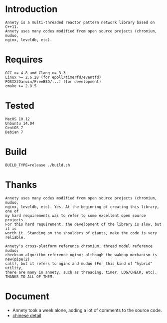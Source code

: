 # Introduction
	Annety is a multi-threaded reactor pattern network library based on C++11.
	Annety uses many codes modified from open source projects (chromium, muduo, 
	nginx, leveldb, etc).

# Requires
    GCC >= 4.8 and Clang >= 3.3
    Linux >= 2.6.28 (for epoll/timerfd/eventfd)
    POSIX(Darwin/FreeBSD/...) (for development)
    cmake >= 2.8.5

# Tested
	MacOS 10.12
	Unbuntu 14.04
	CentOS 7
	Debian 7

# Build
	BUILD_TYPE=release ./build.sh

# Thanks
	Annety uses many codes modified from open source projects (chromium, muduo, 
	nginx, leveldb, etc). Yes, At the beginning of creating this library, one of 
	my hard requirements was to refer to some excellent open source projects. 
	For this hard requirement, the development of the library is slow, but it is 
	worth it. Standing on the shoulders of giants, make the code is very reliable.
	
	Annety's cross-platform reference chromium; thread model reference muduo; 
	checksum algorithm reference nginx; although the wakeup mechanism is new(pipe(2) 
	call), but it refers to nginx and muduo (For this kind of "hybrid" utility, 
	there are many in annety. such as threading, timer, LOG/CHECK, etc).
	THANKS TO ALL OF THEM.

# Document
* Annety took a week alone, adding a lot of comments to the source code.
* [chinese detail](document/README.md)
